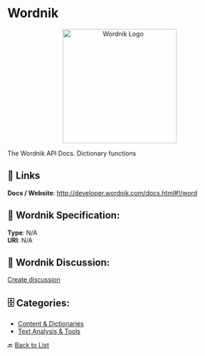 # Wordnik
<p align="center">
    <img width="256" src="https://raw.githubusercontent.com/apis-list/apis-list/main/apis/wordnik/logo_256x256.png" alt="Wordnik Logo"/>
</p>

The Wordnik API Docs. Dictionary functions

##  🔗 Links
**Docs / Website**: http://developer.wordnik.com/docs.html#!/word

## 🧬 Wordnik Specification:
**Type**: N/A  
**URI**: N/A

## 💬 Wordnik Discussion:
[Create discussion](https://github.com/apis-list/apis-list/discussions/new)

## 🗄️ Categories:
- [Content & Dictionaries](https://github.com/apis-list/apis-list#content--dictionaries-)
- [Text Analysis & Tools](https://github.com/apis-list/apis-list#text-analysis--tools-)




🔙 [Back to List](https://github.com/apis-list/apis-list)
